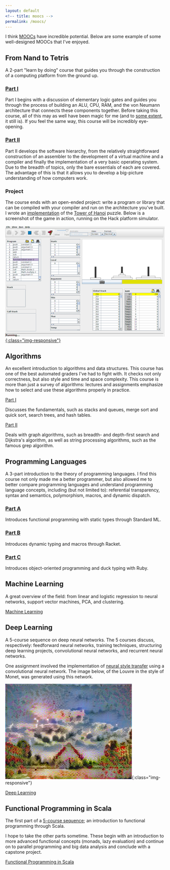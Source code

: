 ```yaml
---
layout: default
<!-- title: moocs -->
permalink: /moocs/
---
```


I think [MOOCs](https://en.wikipedia.org/wiki/Massive_open_online_course) have incredible potential. Below are some example of some well-designed MOOCs that I've enjoyed.

## From Nand to Tetris

A 2-part "learn by doing" course that guides you through the construction of a computing platform from the ground up.

### [Part I](https://www.coursera.org/learn/build-a-computer)

Part I begins with a discussion of elementary logic gates and guides you through the process of building an ALU, CPU, RAM, and the von Neumann architecture that connects these components together. Before taking this course, all of this may as well have been magic for me (and to [some extent](https://en.wikipedia.org/wiki/Semiconductor), it still is). If you feel the same way, this course will be incredibly eye-opening.

### [Part II](https://www.coursera.org/learn/nand2tetris2)

Part II develops the software hierarchy, from the relatively straightforward construction
of an assembler to the development of a virtual machine and a compiler and finally the implementation of a very basic
operating system. Due to the breadth of topics, only the bare essentials of each are covered. The advantage of this is that it allows you to develop a big-picture understanding of how computers work.

### Project

The course ends with an open-ended project: write a program or library that can be compiled with your compiler and
run on the architecture you've built. I wrote an [implementation](https://github.com/bencwallace/toh) of the [Tower
of Hanoi](https://en.wikipedia.org/wiki/Tower_of_Hanoi) puzzle. Below is a screenshot of the game in action, running
on the Hack platform simulator.

[![](https://raw.githubusercontent.com/bencwallace/toh/master/images/toh2.png){:class="img-responsive"}](https://github.com/bencwallace/toh)

## Algorithms

An excellent introduction to algorithms and data structures. This course has one of the best automated graders I've had to fight with. It checks not only correctness, but also style and time and space complexity. This course is more than just a survey of algorithms: lectures and assignments emphasize how to select and use these algorithms properly in practice.

[Part I](https://www.coursera.org/learn/algorithms-part1) 

Discusses the fundamentals, such as stacks and queues, merge sort and quick sort, search trees, and hash tables.

[Part II](https://www.coursera.org/learn/algorithms-part2)

Deals with graph algorithms, such as breadth- and depth-first search and Dijkstra's algorithm, as well as
string processing algorithms, such as the famous grep algorithm.

## Programming Languages

A 3-part introduction to the theory of programming languages. I find this course not only made me a better programmer, but also allowed me to better compare programming languages and understand programming language concepts, including (but not limited to): referential transparency, syntax and semantics, polymorphism, macros, and dynamic dispatch.

### [Part A](https://www.coursera.org/learn/programming-languages)

Introduces functional programming with static types through Standard ML.

### [Part B](https://www.coursera.org/learn/programming-languages-part-b)

Introduces dynamic typing and macros through Racket.

### [Part C](https://www.coursera.org/learn/programming-languages-part-c)

Introduces object-oriented programming and duck typing with Ruby.

## Machine Learning

A great overview of the field: from linear and logistic regression to neural networks, support vector machines, PCA, and clustering.

[Machine Learning](https://www.coursera.org/learn/machine-learning)

## Deep Learning

A 5-course sequence on deep neural networks. The 5 courses discuss, respectively: feedforward neural networks, training techniques, structuring deep learning projects, convolutional neural networks, and recurrent neural networks.

One assignment involved the implementation of [neural style transfer](https://en.wikipedia.org/wiki/Neural_Style_Transfer) using a convolutional neural network. The image below, of the Louvre in the style of Monet, was generated using this network.

![](/assets/nst.jpg){:class="img-responsive"}

[Deep Learning](https://www.coursera.org/specializations/deep-learning)

## Functional Programming in Scala

The first part of a [5-course sequence](https://www.coursera.org/specializations/scala); an introduction to functional programming through Scala.

I hope to take the other parts sometime. These begin with an introduction to more advanced functional concepts (monads, lazy evaluation) and continue on to parallel programming and big data analysis and conclude with a capstone project.

[Functional Programming in Scala](https://www.coursera.org/learn/progfun1)
